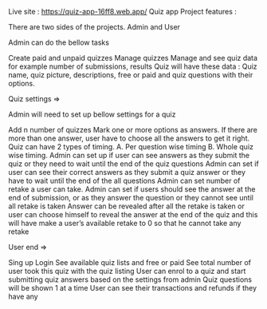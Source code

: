 Live site : https://quiz-app-16ff8.web.app/
Quiz app Project features :

There are two sides of the projects. Admin and User

Admin can do the bellow tasks

Create paid and unpaid quizzes
Manage quizzes
Manage and see quiz data for example number of submissions, results
Quiz will have these data : Quiz name, quiz picture, descriptions, free or paid and quiz questions with their options.

Quiz settings =>

Admin will need to set up bellow settings for a quiz

Add n number of quizzes
Mark one or more options as answers. If there are more than one answer, user have to choose all the answers to get it right.
Quiz can have 2 types of timing. A. Per question wise timing B. Whole quiz wise timing.
Admin can set up if user can see answers as they submit the quiz or they need to wait until the end of the quiz questions
Admin can set if user can see their correct answers as they submit a quiz answer or they have to wait until the end of the all questions
Admin can set number of retake a user can take.
Admin can set if users should see the answer at the end of submission, or as they answer the question or they cannot see until all retake is taken
Answer can be revealed after all the retake is taken or user can choose himself to reveal the answer at the end of the quiz and this will have make a user’s available retake to 0 so that he cannot take any retake

User end ⇒

Sing up
Login
See available quiz lists and free or paid
See total number of user took this quiz with the quiz listing
User can enrol to a quiz and start submitting quiz answers based on the settings from admin
Quiz questions will be shown 1 at a time
User can see their transactions and refunds if they have any
